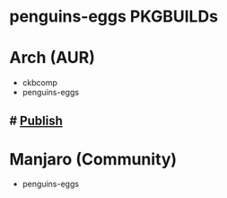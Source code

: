 # penguins-eggs PKGBUILDs

# Arch (AUR)
* ckbcomp
* penguins-eggs
## # [Publish](./PUBLISH.md)

# Manjaro (Community)
* penguins-eggs


